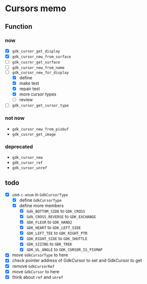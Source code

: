 Cursors memo
============

Function
--------

### now

* [x] `gdk_cursor_get_display`
* [x] `gdk_cursor_new_from_surface`
* [ ] `gdk_cusror_get_surface`
* [ ] `gdk_cursor_new_from_name`
* [ ] `gdk_cursor_new_for_display`
	+ [x] define
	+ [x] make test
	+ [x] repair test
	+ [x] more cursor types
	+ [ ] review
* [ ] `gdk_cursor_get_cursor_type`

### not now

* `gdk_cursor_new_from_pixbuf`
* `gdk_cusror_get_image`

### deprecated

* `gdk_cursor_new`
* `gdk_cursor_ref`
* `gdk_cursor_unref`

todo
----

* [x] use `c-enum` in `GdkCursorType`
	+ [x] define `GdkCursorType`
	+ [x] define more members
		- [x] `Gdk_BOTTOM_SIDE` to `GDK_CROSS`
		- [x] `Gdk_CROSS_REVERSE` to `GDK_EXCHANGE`
		- [x] `GDK_FLEUR` to `GDK_HAND2`
		- [x] `GDK_HEART` to `GDK_LEFT_SIDE`
		- [x] `GDK_LEFT_TEE` to `GDK_RIGHT_PTR`
		- [x] `GDK_RIGHT_SIDE` to `GDK_SHUTTLE`
		- [x] `GDK_SIZING` to `GDK_TREK`
		- [x] `GDK_UL_ANGLE` to `GDK_CURSOR_IS_PIXMAP`
* [x] move `GdkCursorType` to here
* [x] check pointer address of GdkCursor to set and GdkCursor to get
* [x] remove `GdkCursorRef`
* [x] move `GdkCursor` to here
* [x] think about `ref` and `unref`
